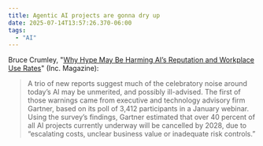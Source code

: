 ```yaml
---
title: Agentic AI projects are gonna dry up
date: 2025-07-14T13:57:26.370-06:00
tags:
  - "AI" 
---
```


Bruce Crumley, "[Why Hype May Be Harming AI’s Reputation and Workplace Use Rates](https://www.inc.com/bruce-crumley/why-hype-may-be-harming-ais-reputation-and-workplace-use-rates/91208110)" (Inc. Magazine):

> A trio of new reports suggest much of the celebratory noise around today’s AI may be unmerited, and possibly ill-advised. The first of those warnings came from executive and technology advisory firm Gartner, based on its poll of 3,412 participants in a January webinar. Using the survey’s findings, Gartner estimated that over 40 percent of all AI projects currently underway will be cancelled by 2028, due to “escalating costs, unclear business value or inadequate risk controls.”  